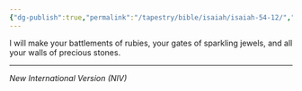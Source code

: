 ```yaml
---
{"dg-publish":true,"permalink":"/tapestry/bible/isaiah/isaiah-54-12/","title":"Isaiah 54:12","hide":true,"tags":["bible-verse","bible-verse"],"dgHomeLink":true,"dgShowLocalGraph":true,"dgEnableSearch":true}
---
```



I will make your battlements of rubies, your gates of sparkling jewels, and all your walls of precious stones.

---
*New International Version (NIV)*